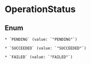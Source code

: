 
# OperationStatus

## Enum


    * `PENDING` (value: `"PENDING"`)

    * `SUCCEEDED` (value: `"SUCCEEDED"`)

    * `FAILED` (value: `"FAILED"`)



